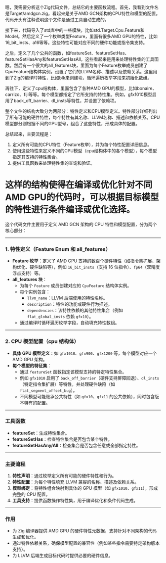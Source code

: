 嗯，我需要分析这个Zig代码文件，总结它的主要函数流程。首先，我看到文件名是Target/amdgcn.zig，看起来是关于AMD GCN架构的CPU特性和模型的配置。代码开头有注释说明这个文件是通过工具自动生成的。

接下来，代码导入了std库中的一些模块，比如std.Target.Cpu.Feature和Model。然后定义了一个枚举类型Feature，里面有很多AMD GPU的特性，比如16_bit_insts、a16等等。这些特性可能对应不同的硬件功能或指令集支持。

之后，定义了几个公共的函数，如featureSet、featureSetHas、featureSetHasAny和featureSetHasAll，这些看起来是用来处理特性集的工具函数。然后有一个很大的all_features块，里面为每个Feature枚举成员创建了CpuFeature结构体实例，设置了它们的LLVM名称、描述以及依赖关系。这里用到了Zig的编译时特性，比如blk来创建块，循环遍历枚举字段来初始化数组。

再往下，定义了cpu结构体，里面包含了各种AMD GPU的模型，比如bonaire、carrizo、fiji等等。每个模型都指定了它所支持的特性集。例如，gfx1010模型启用了back_off_barrier、dl_insts等特性，并设置了依赖项。

整个文件的结构大致分为两部分：特性定义和CPU模型定义。特性部分详细列出了所有可能的硬件特性，每个特性有其名称、LLVM名称、描述和依赖关系。CPU模型部分则根据不同的GPU型号，组合了这些特性，形成具体的配置。

总结起来，主要流程是：

1. 定义所有可能的CPU特性（Feature枚举），并为每个特性配置详细信息。
2. 使用这些特性来定义不同的CPU模型（cpu结构体中的各个模型），每个模型指定其支持的特性集合。
3. 提供工具函数来处理特性集的查询和验证。

这样的结构使得在编译或优化针对不同AMD GPU的代码时，可以根据目标模型的特性进行条件编译或优化选择。
================================================
这个代码文件主要用于定义 AMD GCN 架构的 CPU 特性和模型配置，分为两个核心部分：

---

### **1. 特性定义（Feature Enum 和 all_features）**
- **Feature 枚举**：定义了 AMD GPU 支持的数百个硬件特性（如指令集扩展、架构优化、硬件缺陷等），例如 `16_bit_insts`（支持 16 位指令）、`fp64`（双精度浮点支持）等。
- **all_features 块**：
  - 为每个 `Feature` 成员创建对应的 `CpuFeature` 结构体实例。
  - 每个实例包含：
    - `llvm_name`：LLVM 后端使用的特性名称。
    - `description`：特性的功能或硬件行为描述。
    - `dependencies`：该特性依赖的其他特性集合（例如 `flat_global_insts` 依赖 `gfx10`）。
  - 通过编译时循环遍历枚举字段，自动填充特性数组。

---

### **2. CPU 模型配置（cpu 结构体）**
- **具体 GPU 模型定义**：如 `gfx1010`、`gfx900`、`gfx1200` 等，每个模型对应一个 AMD GPU 架构。
- **每个模型的特征集**：
  - 通过 `featureSet` 函数指定该模型支持的特定特性集合。
  - 例如 `gfx1010` 启用了 `back_off_barrier`（硬件支持屏障回退）、`dl_insts`（特定指令集扩展）等特性，并处理硬件缺陷（如 `flat_segment_offset_bug`）。
  - 不同模型可能继承公共特性（如 `gfx10`、`gfx11` 的公共依赖），同时包含版本特有的配置。

---

### **工具函数**
- **featureSet**：生成特性集合。
- **featureSetHas**：检查特性集合是否包含某个特性。
- **featureSetHasAny/All**：检查集合是否包含任意或全部指定特性。

---

### **主要流程**
1. **特性声明**：通过枚举定义所有可能的硬件特性和行为。
2. **特性配置**：为每个特性填充 LLVM 兼容的名称、描述及依赖关系。
3. **模型绑定**：将特性组合映射到具体的 GPU 模型（如 `gfx1010`、`gfx11`），形成完整的 CPU 配置。
4. **工具支持**：提供函数操作特性集，用于编译优化和条件代码生成。

---

### **作用**
- 为 Zig 编译器提供 AMD GPU 的硬件特性元数据，支持针对不同架构的代码生成和优化。
- 通过特性依赖关系，确保模型配置的兼容性（例如某些指令需要特定架构版本支持）。
- 为 LLVM 后端生成目标代码时提供必要的硬件信息。